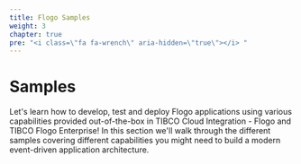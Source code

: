 ```yaml
---
title: Flogo Samples
weight: 3
chapter: true
pre: "<i class=\"fa fa-wrench\" aria-hidden=\"true\"></i> "
---
```


# Samples

Let's learn how to develop, test and deploy Flogo applications using various capabilities provided out-of-the-box in TIBCO Cloud Integration - Flogo and TIBCO Flogo Enterprise! In this section we'll walk through the different samples covering different capabilities you might need to build a modern event-driven application architecture.
